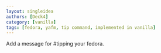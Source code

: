 ```yaml
---
layout: singleidea
authors: [Deck4]
category: [vanilla]
tags: [fedora, yafm, tip command, implemented in vanilla]
---
```

Add a message for #tipping your fedora.
